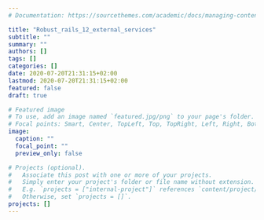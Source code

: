 ```yaml
---
# Documentation: https://sourcethemes.com/academic/docs/managing-content/

title: "Robust_rails_12_external_services"
subtitle: ""
summary: ""
authors: []
tags: []
categories: []
date: 2020-07-20T21:31:15+02:00
lastmod: 2020-07-20T21:31:15+02:00
featured: false
draft: true

# Featured image
# To use, add an image named `featured.jpg/png` to your page's folder.
# Focal points: Smart, Center, TopLeft, Top, TopRight, Left, Right, BottomLeft, Bottom, BottomRight.
image:
  caption: ""
  focal_point: ""
  preview_only: false

# Projects (optional).
#   Associate this post with one or more of your projects.
#   Simply enter your project's folder or file name without extension.
#   E.g. `projects = ["internal-project"]` references `content/project/deep-learning/index.md`.
#   Otherwise, set `projects = []`.
projects: []
---
```

